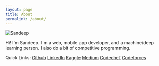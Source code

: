 ```yaml
---
layout: page
title: About
permalink: /about/
---
```


![Sandeep](https://media-exp1.licdn.com/dms/image/C5103AQG0uuvUgpuelQ/profile-displayphoto-shrink_200_200/0?e=1597276800&v=beta&t=GmDpOnFT9xng4WZ0n2S3qeKS--tW7-PeXTFeTqyp5wk)

Hi! I'm Sandeep. I'm a web, mobile app developer, and a machine/deep learning person. I also do a bit of competitive programming.

Quick Links: [Github](https://github.com/HelioStrike) 
[LinkedIn](https://www.linkedin.com/in/sai-sandeep-mutyala/)
[Kaggle](https://www.kaggle.com/heliostriker)
[Medium](https://medium.com/@Cracin)
[Codechef](https://www.codechef.com/users/cerrax)
[Codeforces](https://codeforces.com/profile/cerrax)
